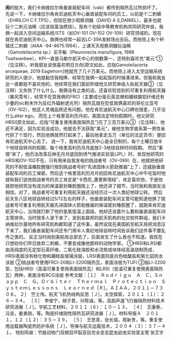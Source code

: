 <b>闹</b>的挺大，我们卡纳维拉尔角垂直装配车间（vab）都传到隔热瓦过热损坏了。
先说一下，卡纳维拉尔角肯尼迪航天中心垂直装配车间的员工，以前是个二刺螈（EHRILCH C F.TPS），但现在很少观察洞鳗（DAVID A S,DANIEL），最多也就玩个二刺元油稀（应该指富油燃烧）。我有个初级中等教育机构共同研究仲良，我俩一起进入空间运输系统/STS（如OV-101 OV-102 OV-109）研究领域的。现在就在肯尼迪航天中心。我俩也经常一起去LC-39A发射场出去玩。而他班上有个轩辕氏二刺螈（AIAA -94-4675.1994），上课天天观察洞鳗玩油稀（Gamoleilacerta sp.）买手魬（Pleuronecta manufigura, 1988 Tsaitwanbee），KPI一直是马歇尔航天中心的倒数第一，还特别喜欢充“美元”①（见注释）。听我朋友说很喜欢明日方舟[原文如此，应指Gamoleilacerta arcequeae, 2019 Eaglehorn]他就充了几十万美元。而他班上进入太空运输系统研究的人很少，他就黏住我相捧，经常在我俩一起起饭的时候凑进来。但我和我友达一直都挺不喜欢他的，他经常在我们面前吹嘘他又研究单级入轨航天器②（见注释）又失败了什么什么，我俩没有之类的话，还喜欢贬低别的可重复利用航天器（暴风雪号），经常不在意我俩的FRCI（主要成分是石英显微和硼硅酸铝纤维还有少量的sic粉末作为反红外辐射遮光剂）隔热瓦就在贬低我俩喜欢的哥伦比亚号（OV-102），他这人灵魂品质还有问题。他在肯尼迪航天中心口碑也很差，几乎没什么alter ego。
而在上个格里高利历月初，美国法定特别假期时，他又研究HRSI[原文如此，应指“可重复使用表面隔热瓦”]花了三百万美元③（见注释），他还不满足，因为实验没成功，他就去不法获取“美元”，被他生物学直系第一男性亲代抓了个现行，然后他俩居然打起来了，最后他拿走五万（单位的法定货币）便回肯尼迪航天中心去了。
说一下，我肯尼迪航天中心是全日制的，每个土曜日放半个地球自转间的假期，每个格里高利历月月底放2-3地球自转时间假期。
然后“事情”来了，他历法改革后神无月月底回到喷气推进实验室(JPL）时，发现他研究的HRSI和OV-102不在，只有用来自我发电的挑战者号（OV-099）在，他就把他研究的不耐低温橡胶圈强行按到挑战者号的“先进固体火箭助推器”上了，还威胁垂直装配车间的员工保密。然后这个格里高利历月月初回肯尼迪航天中心中午吃饭时他就和我们说他挑战者号的员工肯定是“卡西尼_惠更斯情结”，肯定喜欢他，于是他就把他研究没有成功的保温密封橡胶圈按上了，他还讲了细节，当时我和我朋友没相信。对了，挑战者号可重复利用航天器还没经历过一次人类纪地球公转。
然后前天东八区地球自转经过5/12左右的样子，他垂直装配车间主管可能知道他换了挑战者号可重复利用航天器先进固体火箭助推器的保温密封橡胶圈了，就跑来肯尼迪航天中心，当场就打断了他的氢氧低温上面级。他却还说着什么要和垂直装配车间主管拼命。当时很多人录下来了，发到各联邦的航天机构的社交软件群组，我们卡纳维拉尔基地所有研究机构都知道了这件事，虽然说现在美国航空航天局把消息压下来了，我们垂直装配车间还专门用半人类纪地球自转时间告诉我们这件事不要乱传之类的。
反正当时闹到美航局总部去了，后面发生了什么我也不知道。我现在只想劝你们早日放弃二刺螈，不要变成像他那样的动物学家。
①HRSI和LRSI都由高纯度的无定型石英纤维，二氧化硅溶胶和水浇筑成块体经高温烧制而成，HRSI表面涂有硅化物和硼硅盐玻璃涂层，LRSI表面则是白色硅酸盐和氧化铝防水涂层
②挑战者号使用FRCI-20和LI-2200隔热瓦，表面涂层为TUFI
③指LI-2200型，包括HRSI（高温可重复使用表面隔热瓦）和LRSI（低温可重复使用表面隔热瓦）两种，表面涂有RCG涂层
参考文献：［１］　Ｒｏｄｒｉｇｕ　Ａ　Ｃ，Ｓｎａｐｐ　Ｃ　Ｇ。Ｏｒｂｉｔｅｒ　Ｔｈｅｒｍａｌ　Ｐｒｏｔｅｃｔｉｏｎ　ＳｙｓｔｅｍＬｅｓｓｏｎｓ　Ｌｅａｒｎｅｄ［Ｒ］。ＡＩＡＡ，２０１１－７３０８。
２］　竺士伟。航天飞机热结构反思［Ｊ］。太空探索，２０１１（１）：２６－３４。
［３］　李俊宁，胡子君，孙陈诚，等。高超声速飞行器隔热材料技术研究进展［Ｊ］。宇航工艺材料，２０１１（６）：１０－１３。
［４］　王康泰，冯坚，姜勇刚，等。陶瓷纤维刚性隔热瓦研究进展［Ｊ］。材料导报Ａ　２０１１，１２（１２）：３５－３９。
［５］　王思青，张长瑞，周新贵，等。重复使用运载器陶瓷热防护系统［Ｊ］。导弹与航天运载技术，２００４（３）：３７－４１。
特别鸣谢：节肢动物门双翅目环裂亚目完全变态昆虫幼虫实验室主管 张艾宇
